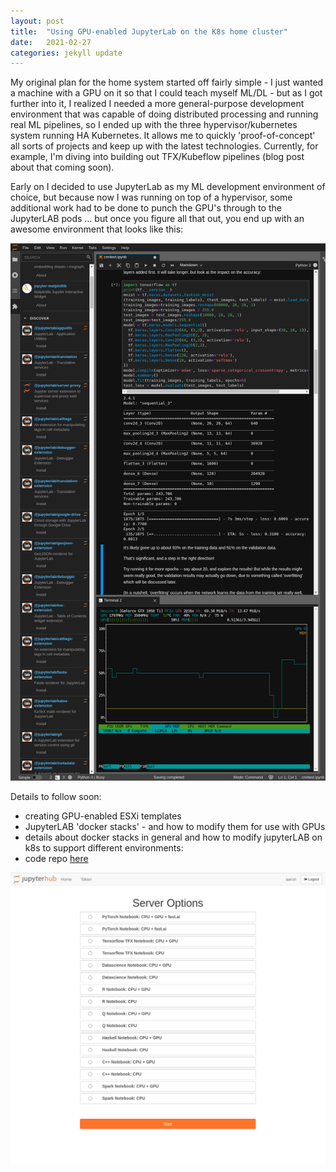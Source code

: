 ```yaml
---
layout: post
title:  "Using GPU-enabled JupyterLab on the K8s home cluster"
date:   2021-02-27 
categories: jekyll update
---
```

My original plan for the home system started off fairly simple - I just wanted a machine with a GPU on it so that I could 
teach myself ML/DL - but as I got further into it, I realized I needed a more general-purpose development environment that was 
capable of doing distributed processing and running real ML pipelines, so I ended up with the three hypervisor/kubernetes system running
HA Kubernetes. It allows me to quickly 'proof-of-concept' all sorts of projects and keep up with the latest technologies. Currently, for 
example, I'm diving into building out TFX/Kubeflow pipelines (blog post about that coming soon).

Early on I decided to use JupyterLab as my ML development environment of choice, but because now I was running on top of a hypervisor, some 
additional work had to be done to punch the GPU's through to the JupyterLAB pods ... but once you figure all that out, you end up with an awesome 
environment that looks like this: 


![JLab](/assets/images/jlab.png)

Details to follow soon:

- creating GPU-enabled ESXi templates
- JupyterLAB 'docker stacks' - and how to modify them for use with GPUs
- details about docker stacks in general and how to modify jupyterLAB on k8s to support different environments:
- code repo [here](https://github.com/miramar-labs/jupyterlab-gpu)

![JLab](/assets/images/jlablogin.png)

